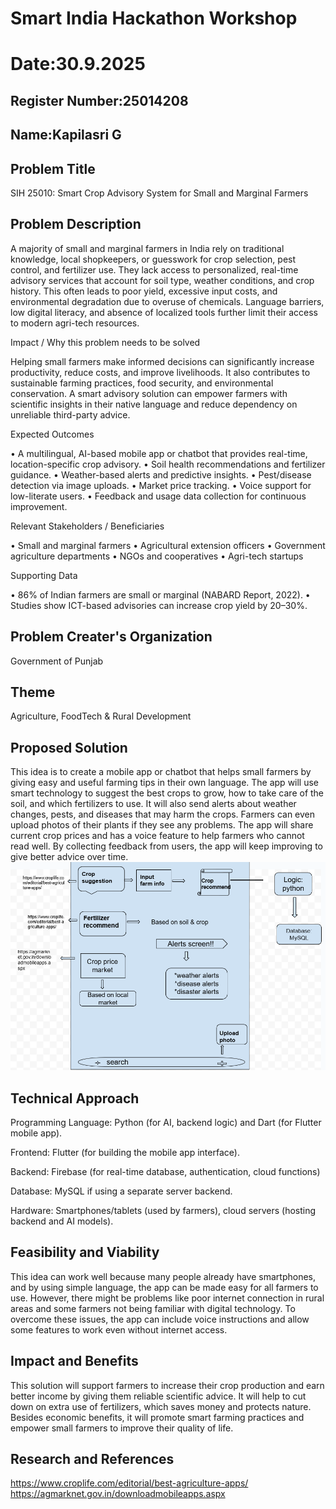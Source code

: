 # Smart India Hackathon Workshop
# Date:30.9.2025
## Register Number:25014208
## Name:Kapilasri G
## Problem Title
SIH 25010: Smart Crop Advisory System for Small and Marginal Farmers
## Problem Description
A majority of small and marginal farmers in India rely on traditional knowledge, local shopkeepers, or guesswork for crop selection, pest control, and fertilizer use. They lack access to personalized, real-time advisory services that account for soil type, weather conditions, and crop history. This often leads to poor yield, excessive input costs, and environmental degradation due to overuse of chemicals. Language barriers, low digital literacy, and absence of localized tools further limit their access to modern agri-tech resources.

Impact / Why this problem needs to be solved

Helping small farmers make informed decisions can significantly increase productivity, reduce costs, and improve livelihoods. It also contributes to sustainable farming practices, food security, and environmental conservation. A smart advisory solution can empower farmers with scientific insights in their native language and reduce dependency on unreliable third-party advice.

Expected Outcomes

• A multilingual, AI-based mobile app or chatbot that provides real-time, location-specific crop advisory.
• Soil health recommendations and fertilizer guidance.
• Weather-based alerts and predictive insights.
• Pest/disease detection via image uploads.
• Market price tracking.
• Voice support for low-literate users.
• Feedback and usage data collection for continuous improvement.

Relevant Stakeholders / Beneficiaries

• Small and marginal farmers
• Agricultural extension officers
• Government agriculture departments
• NGOs and cooperatives
• Agri-tech startups

Supporting Data

• 86% of Indian farmers are small or marginal (NABARD Report, 2022).
• Studies show ICT-based advisories can increase crop yield by 20–30%.

## Problem Creater's Organization
Government of Punjab

## Theme
Agriculture, FoodTech & Rural Development

## Proposed Solution
This idea is to create a mobile app or chatbot that helps small farmers by giving easy and useful farming tips in their own language. The app will use smart technology to suggest the best crops to grow, how to take care of the soil, and which fertilizers to use. It will also send alerts about weather changes, pests, and diseases that may harm the crops. Farmers can even upload photos of their plants if they see any problems. The app will share current crop prices and has a voice feature to help farmers who cannot read well. By collecting feedback from users, the app will keep improving to give better advice over time.
![alt text](<Screenshot 2025-09-30 185555.png>)

## Technical Approach
Programming Language: Python (for AI, backend logic) and Dart (for Flutter mobile app).

Frontend: Flutter (for building the mobile app interface).

Backend: Firebase (for real-time database, authentication, cloud  functions) 

Database: MySQL if using a separate server backend.

Hardware: Smartphones/tablets (used by farmers), cloud servers (hosting backend and AI models).

## Feasibility and Viability
This idea can work well because many people already have smartphones, and by using simple language, the app can be made easy for all farmers to use. However, there might be problems like poor internet connection in rural areas and some farmers not being familiar with digital technology. To overcome these issues, the app can include voice instructions and allow some features to work even without internet access.

## Impact and Benefits
This solution will support farmers to increase their crop production and earn better income by giving them reliable scientific advice. It will help to cut down on extra use of fertilizers, which saves money and protects nature. Besides economic benefits, it will promote smart farming practices and empower small farmers to improve their quality of life.

## Research and References
https://www.croplife.com/editorial/best-agriculture-apps/
https://agmarknet.gov.in/downloadmobileapps.aspx
